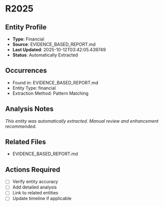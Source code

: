 # R2025

## Entity Profile
- **Type**: Financial
- **Source**: EVIDENCE_BASED_REPORT.md
- **Last Updated**: 2025-10-12T03:42:05.439749
- **Status**: Automatically Extracted

## Occurrences
- Found in: EVIDENCE_BASED_REPORT.md
- Entity Type: financial
- Extraction Method: Pattern Matching

## Analysis Notes
*This entity was automatically extracted. Manual review and enhancement recommended.*

## Related Files
- EVIDENCE_BASED_REPORT.md

## Actions Required
- [ ] Verify entity accuracy
- [ ] Add detailed analysis
- [ ] Link to related entities
- [ ] Update timeline if applicable
